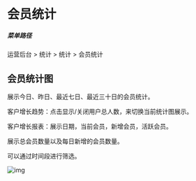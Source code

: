 # 会员统计

##### 菜单路径

运营后台 > 统计 > 统计 > 会员统计

## 会员统计图

展示今日、昨日、最近七日、最近三十日的会员统计。

客户增长趋势：点击显示/关闭用户总人数，来切换当前统计图展示。

客户增长报表：展示日期，当前会员，新增会员，活跃会员。

展示总会员数量以及每日新增的会员数量。

可以通过时间段进行筛选。

![img](https://docs.pickmall.cn/help/images/%E4%BC%9A%E5%91%98%E7%BB%9F%E8%AE%A1.png)